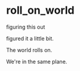 # roll_on_world
figuring this out

figured it a little bit.

The world rolls on.

We're in the same plane.
